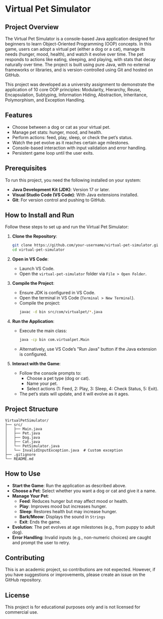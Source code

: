 # Virtual Pet Simulator

## Project Overview
The Virtual Pet Simulator is a console-based Java application designed for beginners to learn Object-Oriented Programming (OOP) concepts. In this game, users can adopt a virtual pet (either a dog or a cat), manage its needs (hunger, mood, health), and watch it evolve over time. The pet responds to actions like eating, sleeping, and playing, with stats that decay naturally over time. The project is built using pure Java, with no external frameworks or libraries, and is version-controlled using Git and hosted on GitHub.

This project was developed as a university assignment to demonstrate the application of 10 core OOP principles: Modularity, Hierarchy, Reuse, Encapsulation, Subtyping, Information Hiding, Abstraction, Inheritance, Polymorphism, and Exception Handling.

## Features
- Choose between a dog or cat as your virtual pet.
- Manage pet stats: hunger, mood, and health.
- Perform actions: feed, play, sleep, or check the pet’s status.
- Watch the pet evolve as it reaches certain age milestones.
- Console-based interaction with input validation and error handling.
- Persistent game loop until the user exits.

## Prerequisites
To run this project, you need the following installed on your system:
- **Java Development Kit (JDK)**: Version 17 or later.
- **Visual Studio Code (VS Code)**: With Java extensions installed.
- **Git**: For version control and pushing to GitHub.

## How to Install and Run
Follow these steps to set up and run the Virtual Pet Simulator:

1. **Clone the Repository**:
   ```bash
   git clone https://github.com/your-username/virtual-pet-simulator.git
   cd virtual-pet-simulator
   ```

2. **Open in VS Code**:
   - Launch VS Code.
   - Open the `virtual-pet-simulator` folder via `File > Open Folder`.

3. **Compile the Project**:
   - Ensure JDK is configured in VS Code.
   - Open the terminal in VS Code (`Terminal > New Terminal`).
   - Compile the project:
     ```bash
     javac -d bin src/com/virtualpet/*.java
     ```

4. **Run the Application**:
   - Execute the main class:
     ```bash
     java -cp bin com.virtualpet.Main
     ```
   - Alternatively, use VS Code’s "Run Java" button if the Java extension is configured.

5. **Interact with the Game**:
   - Follow the console prompts to:
     - Choose a pet type (dog or cat).
     - Name your pet.
     - Select actions (1: Feed, 2: Play, 3: Sleep, 4: Check Status, 5: Exit).
   - The pet’s stats will update, and it will evolve as it ages.

## Project Structure
```
VirtualPetSimulator/
├── src/
│   ├── Main.java
│   ├── Pet.java
│   ├── Dog.java
│   ├── Cat.java
│   └── PetSimulator.java
│   └── InvalidInputException.java  # Custom exception
├── .gitignore
└── README.md
```


## How to Use
- **Start the Game**: Run the application as described above.
- **Choose a Pet**: Select whether you want a dog or cat and give it a name.
- **Manage Your Pet**:
  - **Feed**: Reduces hunger but may affect mood or health.
  - **Play**: Improves mood but increases hunger.
  - **Sleep**: Restores health but may increase hunger.
  - **Bark/Meow**: Displays the sound in `Strings` 
  - **Exit**: Ends the game.
- **Evolution**: The pet evolves at age milestones (e.g., from puppy to adult dog).
- **Error Handling**: Invalid inputs (e.g., non-numeric choices) are caught and prompt the user to retry.


## Contributing
This is an academic project, so contributions are not expected. However, if you have suggestions or improvements, please create an issue on the GitHub repository.

## License
This project is for educational purposes only and is not licensed for commercial use.

